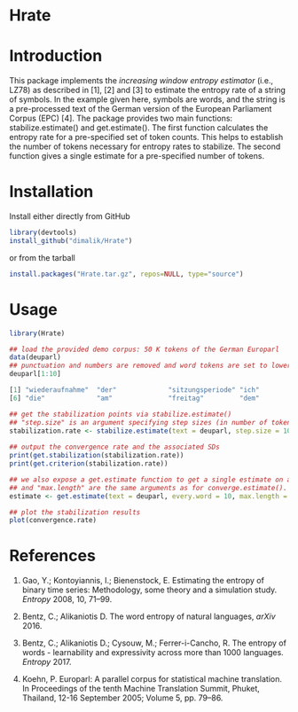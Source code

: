 # Hrate

# Introduction

This package implements the _increasing window entropy estimator_
(i.e., LZ78) as described in [1], [2] and [3] to estimate the entropy
rate of a string of symbols. In the example given here, symbols are
words, and the string is a pre-processed text of the German version of
the European Parliament Corpus (EPC) [4]. The package provides two
main functions: stabilize.estimate() and get.estimate(). The first
function calculates the entropy rate for a pre-specified set of token
counts. This helps to establish the number of tokens necessary for
entropy rates to stabilize. The second function gives a single
estimate for a pre-specified number of tokens.

# Installation

Install either directly from GitHub

```R
library(devtools)
install_github("dimalik/Hrate")
```
or from the tarball

```R
install.packages("Hrate.tar.gz", repos=NULL, type="source")
```

# Usage

```R
library(Hrate)

## load the provided demo corpus: 50 K tokens of the German Europarl 
data(deuparl)
## punctuation and numbers are removed and word tokens are set to lower case
deuparl[1:10]

[1] "wiederaufnahme"  "der"             "sitzungsperiode" "ich"             "erkläre"
[6] "die"             "am"              "freitag"         "dem"             "dezember"

## get the stabilization points via stabilize.estimate()
## "step.size" is an argument specifying step sizes (in number of tokens) at which entropy rates are calculated. "max.length" specifies the maximum number of tokens to be included. "every.word=1" specifies that each word token should be used for estimation. To speed up processing only every 2nd, 3rd, xth word token could be used. Hence, every.word can be assigned any integer between 1 and the step size. "rate" gives the downsampling rate to get SDs over a given number of entropy rate estimations (see Section 4.2 in [3]). converge.estimate returns a S4 object. 
stabilization.rate <- stabilize.estimate(text = deuparl, step.size = 1000, max.length = 50000, every.word = 10, method="downsample",rate = 5)
                                     
## output the convergence rate and the associated SDs
print(get.stabilization(stabilization.rate))
print(get.criterion(stabilization.rate))

## we also expose a get.estimate function to get a single estimate on a text. "every.word""
## and "max.length" are the same arguments as for converge.estimate().
estimate <- get.estimate(text = deuparl, every.word = 10, max.length = 50000)

## plot the stabilization results
plot(convergence.rate)
```

# References

1. Gao, Y.; Kontoyiannis, I.; Bienenstock, E. Estimating the entropy of binary time series: Methodology, some theory and a simulation study. _Entropy_ 2008, 10, 71–99.

2. Bentz, C.; Alikaniotis D. The word entropy of natural languages, _arXiv_ 2016.

3. Bentz, C.; Alikaniotis D.; Cysouw, M.; Ferrer-i-Cancho, R. The entropy of words - learnability and expressivity across more than 1000 languages. _Entropy_ 2017.

4. Koehn, P. Europarl: A parallel corpus for statistical machine translation. In Proceedings of the tenth Machine Translation Summit, Phuket, Thailand, 12-16 September 2005; Volume 5, pp. 79–86.
